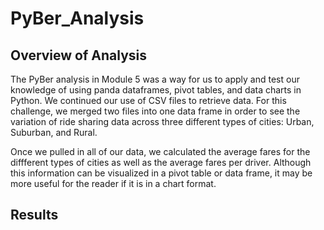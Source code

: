 # PyBer_Analysis

## Overview of Analysis
The PyBer analysis in Module 5 was a way for us to apply and test our knowledge of using panda dataframes, pivot tables, and data charts in Python. We continued our use of CSV files to retrieve data. For this challenge, we merged two files into one data frame in order to see the variation of ride sharing data across three different types of cities: Urban, Suburban, and Rural.

Once we pulled in all of our data, we calculated the average fares for the diffferent types of cities as well as the average fares per driver. Although this information can be visualized in a pivot table or data frame, it may be more useful for the reader if it is in a chart format. 

## Results
